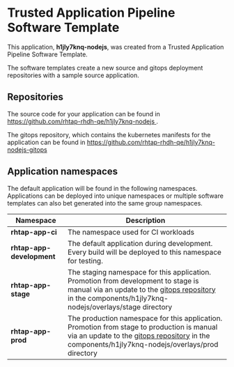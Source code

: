 # Trusted Application Pipeline Software Template

This application, **h1jly7knq-nodejs**, was created from a Trusted Application Pipeline Software Template.

The software templates create a new source and gitops deployment repositories with a sample source application. 

## Repositories

The source code for your application can be found in [https://github.com/rhtap-rhdh-qe/h1jly7knq-nodejs ](https://github.com/rhtap-rhdh-qe/h1jly7knq-nodejs ).
 
The gitops repository, which contains the kubernetes manifests for the application can be found in 
[https://github.com/rhtap-rhdh-qe/h1jly7knq-nodejs-gitops ](https://github.com/rhtap-rhdh-qe/h1jly7knq-nodejs-gitops ) 

## Application namespaces 

The default application will be found in the following namespaces. Applications can be deployed into unique namespaces or multiple software templates can also bet generated into the same group namespaces.  

|  Namespace   |  Description   |  
| -------- | -------- |
| **rhtap-app-ci** | The namespace used for CI workloads |
| **rhtap-app-development** | The default application during development. Every build will be deployed to this namespace for testing. |
| **rhtap-app-stage** | The staging namespace for this application. Promotion from development to stage is manual via an update to the [gitops repository](https://github.com/rhtap-rhdh-qe/h1jly7knq-nodejs-gitops ) in the components/h1jly7knq-nodejs/overlays/stage directory |
| **rhtap-app-prod** | The production namespace for this application. Promotion from stage to production is manual via an update to the [gitops repository](https://github.com/rhtap-rhdh-qe/h1jly7knq-nodejs-gitops ) in the components/h1jly7knq-nodejs/overlays/prod directory |